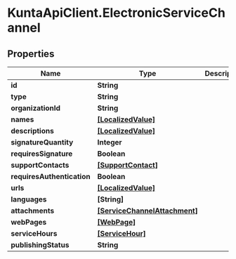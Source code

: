 # KuntaApiClient.ElectronicServiceChannel

## Properties
Name | Type | Description | Notes
------------ | ------------- | ------------- | -------------
**id** | **String** |  | [optional] 
**type** | **String** |  | [optional] 
**organizationId** | **String** |  | [optional] 
**names** | [**[LocalizedValue]**](LocalizedValue.md) |  | [optional] 
**descriptions** | [**[LocalizedValue]**](LocalizedValue.md) |  | [optional] 
**signatureQuantity** | **Integer** |  | [optional] 
**requiresSignature** | **Boolean** |  | [optional] 
**supportContacts** | [**[SupportContact]**](SupportContact.md) |  | [optional] 
**requiresAuthentication** | **Boolean** |  | [optional] 
**urls** | [**[LocalizedValue]**](LocalizedValue.md) |  | [optional] 
**languages** | **[String]** |  | [optional] 
**attachments** | [**[ServiceChannelAttachment]**](ServiceChannelAttachment.md) |  | [optional] 
**webPages** | [**[WebPage]**](WebPage.md) |  | [optional] 
**serviceHours** | [**[ServiceHour]**](ServiceHour.md) |  | [optional] 
**publishingStatus** | **String** |  | [optional] 


